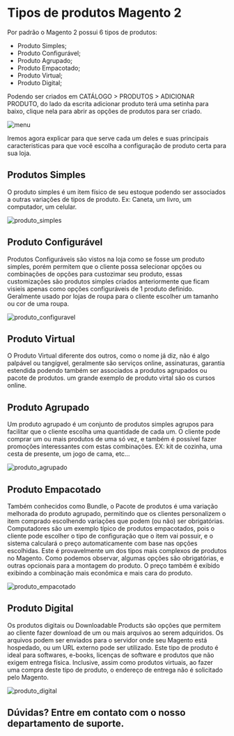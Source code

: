 # Tipos de produtos Magento 2

Por padrão o Magento 2 possui 6 tipos de produtos:
* Produto Simples;
* Produto Configurável;
* Produto Agrupado;
* Produto Empacotado;
* Produto Virtual;
* Produto Digital;

Podendo ser criados em CATÁLOGO > PRODUTOS > ADICIONAR PRODUTO, do lado da escrita adicionar produto terá uma setinha para baixo, clique nela para abrir as opções de produtos para ser criado.

![menu](https://github.com/Buzz-Dev-Web/Tutoriais/blob/master/Magento_2/02%20-%20Tipos%20de%20produto/images/imagem1.png)

Iremos agora explicar para que serve cada um deles e suas principais caracteristicas para que você escolha a configuração de produto certa para sua loja.

## Produtos Simples

O produto simples é um item físico de seu estoque podendo ser associados a outras variações de tipos de produto. Ex: Caneta, um livro, um computador, um celular.

![produto_simples](https://github.com/Buzz-Dev-Web/Tutoriais/blob/master/Magento_2/02%20-%20Tipos%20de%20produto/images/imagem2.png)

## Produto Configurável 

Produtos Configuráveis são vistos na loja como se fosse um produto simples, porém permitem que o cliente possa selecionar opções ou combinações de opções para custozimar seu produto, essas customizações são produtos simples criados anteriormente que ficam visieis apenas como opções configuráveis de 1 produto definido. Geralmente usado por lojas de roupa para o cliente escolher um tamanho ou cor de uma roupa.

![produto_configuravel](https://github.com/Buzz-Dev-Web/Tutoriais/blob/master/Magento_2/02%20-%20Tipos%20de%20produto/images/imagem3.png)

## Produto Virtual 

O Produto Virtual diferente dos outros, como o nome já diz, não é algo palpável ou tangígvel, geralmente são serviços online, assinaturas, garantia estendida podendo também ser associados a produtos agrupados ou pacote de produtos. um grande exemplo de produto virtal são os cursos online.

## Produto Agrupado

Um produto agrupado é um conjunto de produtos simples agrupos para facilitar que o cliente escolha uma quantidade de cada um. O cliente pode comprar um ou mais produtos de uma só vez, e também é possível fazer promoções interessantes com estas combinações. EX: kit de cozinha, uma cesta de presente, um jogo de cama, etc...

![produto_agrupado](https://github.com/Buzz-Dev-Web/Tutoriais/blob/master/Magento_2/02%20-%20Tipos%20de%20produto/images/imagem4.png)

## Produto Empacotado

Também conhecidos como Bundle, o Pacote de produtos é uma variação melhorada do produto agrupado, permitindo que os clientes personalizem o item comprado escolhendo variações que podem (ou não) ser obrigatórias. Computadores são um exemplo típico de produtos empacotados, pois o cliente pode escolher o tipo de configuração que o item vai possuir, e o sistema calculará o preço automaticamente com base nas opções escolhidas. Este é provavelmente um dos tipos mais complexos de produtos no Magento. Como podemos observar, algumas opções são obrigatórias, e outras opcionais para a montagem do produto. O preço também é exibido exibindo a combinação mais econômica e mais cara do produto.

![produto_empacotado](https://github.com/Buzz-Dev-Web/Tutoriais/blob/master/Magento_2/02%20-%20Tipos%20de%20produto/images/imagem5.png)

## Produto Digital

Os produtos digitais ou Downloadable Products são opções que permitem ao cliente fazer download de um ou mais arquivos ao serem adquiridos. Os arquivos podem ser enviados para o servidor onde seu Magento está hospedado, ou um URL externo pode ser utilizado. Este tipo de produto é ideal para softwares, e-books, licenças de software e produtos que não exigem entrega física. Inclusive, assim como produtos virtuais, ao fazer uma compra deste tipo de produto, o endereço de entrega não é solicitado pelo Magento.

![produto_digital](https://github.com/Buzz-Dev-Web/Tutoriais/blob/master/Magento_2/02%20-%20Tipos%20de%20produto/images/imagem6.png)

## Dúvidas? Entre em contato com o nosso departamento de suporte.